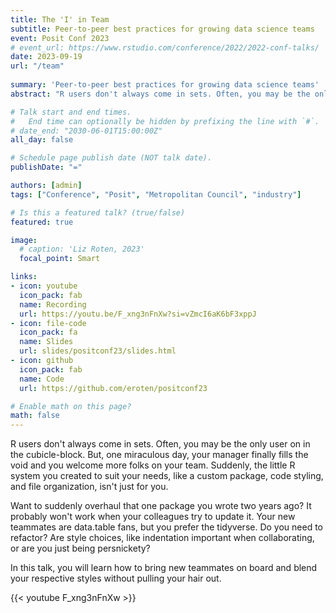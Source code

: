```yaml
---
title: The 'I' in Team
subtitle: Peer-to-peer best practices for growing data science teams
event: Posit Conf 2023
# event_url: https://www.rstudio.com/conference/2022/2022-conf-talks/
date: 2023-09-19
url: "/team"
 
summary: 'Peer-to-peer best practices for growing data science teams'
abstract: "R users don't always come in sets. Often, you may be the only user on in the cubicle-block. But, one miraculous day, your manager finally fills the void and you welcome more folks on your team. Suddenly, the little R system you created to suit your needs, like a custom package, code styling, and file organization, isn't just for you. Want to suddenly overhaul that one package you wrote two years ago? It probably won't work when your colleagues try to update it. Your new teammates are data.table fans, but you prefer the tidyverse. Do you need to refactor? Are style choices, like indentation important when collaborating, or are you just being persnickety? In this talk, you will learn how to bring new teammates on board and blend your respective styles without pulling your hair out."

# Talk start and end times.
#   End time can optionally be hidden by prefixing the line with `#`.
# date_end: "2030-06-01T15:00:00Z"
all_day: false

# Schedule page publish date (NOT talk date).
publishDate: "="

authors: [admin]
tags: ["Conference", "Posit", "Metropolitan Council", "industry"]

# Is this a featured talk? (true/false)
featured: true

image:
  # caption: 'Liz Roten, 2023'
  focal_point: Smart

links:
- icon: youtube
  icon_pack: fab
  name: Recording
  url: https://youtu.be/F_xng3nFnXw?si=vZmcI6aK6bF3xppJ
- icon: file-code
  icon_pack: fa
  name: Slides
  url: slides/positconf23/slides.html
- icon: github
  icon_pack: fab
  name: Code
  url: https://github.com/eroten/positconf23

# Enable math on this page?
math: false
---
```


R users don't always come in sets. Often, you may be the only user on in the cubicle-block. But, one miraculous day, your manager finally fills the void and you welcome more folks on your team. Suddenly, the little R system you created to suit your needs, like a custom package, code styling, and file organization, isn't just for you.

Want to suddenly overhaul that one package you wrote two years ago? It probably won't work when your colleagues try to update it. Your new teammates are data.table fans, but you prefer the tidyverse. Do you need to refactor? Are style choices, like indentation important when collaborating, or are you just being persnickety?

In this talk, you will learn how to bring new teammates on board and blend your respective styles without pulling your hair out.


{{< youtube F_xng3nFnXw >}}
